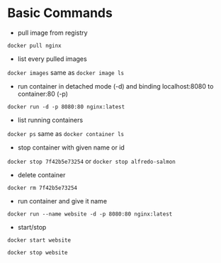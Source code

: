 # Basic Commands

- pull image from registry

`docker pull nginx`

- list every pulled images

`docker images` same as `docker image ls`

- run container in detached mode (-d) and binding localhost:8080 to container:80 (-p)

`docker run -d -p 8080:80 nginx:latest`

- list running containers

`docker ps` same as `docker container ls`

- stop container with given name or id

`docker stop 7f42b5e73254` or `docker stop alfredo-salmon`

- delete container

`docker rm 7f42b5e73254`

- run container and give it name

`docker run --name website -d -p 8080:80 nginx:latest`

- start/stop

`docker start website`

`docker stop website`

